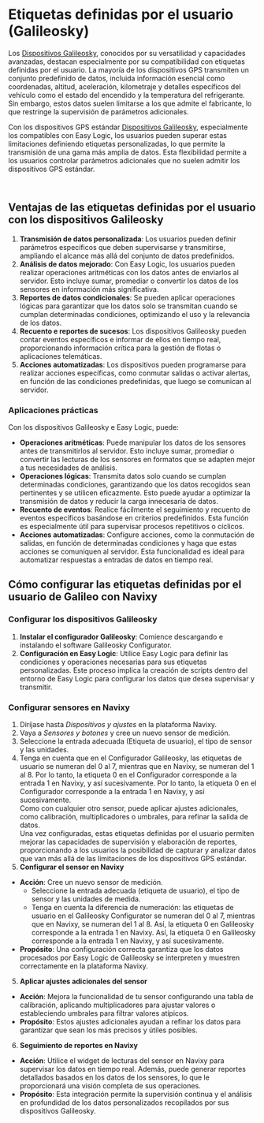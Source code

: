 # Etiquetas definidas por el usuario (Galileosky)

Los [Dispositivos Galileosky](https://www.navixy.com/devices/galileosky/), conocidos por su versatilidad y capacidades avanzadas, destacan especialmente por su compatibilidad con etiquetas definidas por el usuario. La mayoría de los dispositivos GPS transmiten un conjunto predefinido de datos, incluida información esencial como coordenadas, altitud, aceleración, kilometraje y detalles específicos del vehículo como el estado del encendido y la temperatura del refrigerante. Sin embargo, estos datos suelen limitarse a los que admite el fabricante, lo que restringe la supervisión de parámetros adicionales.

Con los dispositivos GPS estándar [Dispositivos Galileosky](https://www.navixy.com/devices/galileosky/), especialmente los compatibles con Easy Logic, los usuarios pueden superar estas limitaciones definiendo etiquetas personalizadas, lo que permite la transmisión de una gama más amplia de datos. Esta flexibilidad permite a los usuarios controlar parámetros adicionales que no suelen admitir los dispositivos GPS estándar.

<figure><img src="https://www.navixy.com/wp-content/uploads/2019/09/configurator_2019-09-28_13-28-39-600x370.png" alt=""><figcaption></figcaption></figure>

<figure><img src="https://www.navixy.com/wp-content/uploads/2019/09/chrome_2019-09-28_13-40-07-600x296.png" alt=""><figcaption></figcaption></figure>

## Ventajas de las etiquetas definidas por el usuario con los dispositivos Galileosky

1. **Transmisión de datos personalizada**: Los usuarios pueden definir parámetros específicos que deben supervisarse y transmitirse, ampliando el alcance más allá del conjunto de datos predefinidos.
2. **Análisis de datos mejorado**: Con Easy Logic, los usuarios pueden realizar operaciones aritméticas con los datos antes de enviarlos al servidor. Esto incluye sumar, promediar o convertir los datos de los sensores en información más significativa.
3. **Reportes de datos condicionales**: Se pueden aplicar operaciones lógicas para garantizar que los datos solo se transmitan cuando se cumplan determinadas condiciones, optimizando el uso y la relevancia de los datos.
4. **Recuento e reportes de sucesos**: Los dispositivos Galileosky pueden contar eventos específicos e informar de ellos en tiempo real, proporcionando información crítica para la gestión de flotas o aplicaciones telemáticas.
5. **Acciones automatizadas**: Los dispositivos pueden programarse para realizar acciones específicas, como conmutar salidas o activar alertas, en función de las condiciones predefinidas, que luego se comunican al servidor.

### Aplicaciones prácticas

Con los dispositivos Galileosky e Easy Logic, puede:

* **Operaciones aritméticas**: Puede manipular los datos de los sensores antes de transmitirlos al servidor. Esto incluye sumar, promediar o convertir las lecturas de los sensores en formatos que se adapten mejor a tus necesidades de análisis.
* **Operaciones lógicas**: Transmita datos solo cuando se cumplan determinadas condiciones, garantizando que los datos recogidos sean pertinentes y se utilicen eficazmente. Esto puede ayudar a optimizar la transmisión de datos y reducir la carga innecesaria de datos.
* **Recuento de eventos**: Realice fácilmente el seguimiento y recuento de eventos específicos basándose en criterios predefinidos. Esta función es especialmente útil para supervisar procesos repetitivos o cíclicos.
* **Acciones automatizadas**: Configure acciones, como la conmutación de salidas, en función de determinadas condiciones y haga que estas acciones se comuniquen al servidor. Esta funcionalidad es ideal para automatizar respuestas a entradas de datos en tiempo real.

## Cómo configurar las etiquetas definidas por el usuario de Galileo con Navixy

### Configurar los dispositivos Galileosky

1. **Instalar el configurador Galileosky**: Comience descargando e instalando el software Galileosky Configurator.
2. **Configuración en Easy Logic**: Utilice Easy Logic para definir las condiciones y operaciones necesarias para sus etiquetas personalizadas. Este proceso implica la creación de scripts dentro del entorno de Easy Logic para configurar los datos que desea supervisar y transmitir.

### Configurar sensores en Navixy

1. Diríjase hasta _Dispositivos y ajustes_ en la plataforma Navixy.
2. Vaya a _Sensores y botones_ y cree un nuevo sensor de medición.
3. Seleccione la entrada adecuada (Etiqueta de usuario), el tipo de sensor y las unidades.
4. Tenga en cuenta que en el Configurador Galileosky, las etiquetas de usuario se numeran del 0 al 7, mientras que en Navixy, se numeran del 1 al 8. Por lo tanto, la etiqueta 0 en el Configurador corresponde a la entrada 1 en Navixy, y así sucesivamente. Por lo tanto, la etiqueta 0 en el Configurador corresponde a la entrada 1 en Navixy, y así sucesivamente.\
   Como con cualquier otro sensor, puede aplicar ajustes adicionales, como calibración, multiplicadores o umbrales, para refinar la salida de datos.\
   Una vez configuradas, estas etiquetas definidas por el usuario permiten mejorar las capacidades de supervisión y elaboración de reportes, proporcionando a los usuarios la posibilidad de capturar y analizar datos que van más allá de las limitaciones de los dispositivos GPS estándar.
5. **Configurar el sensor en Navixy**

* **Acción**: Cree un nuevo sensor de medición.
  * Seleccione la entrada adecuada (etiqueta de usuario), el tipo de sensor y las unidades de medida.
  * Tenga en cuenta la diferencia de numeración: las etiquetas de usuario en el Galileosky Configurator se numeran del 0 al 7, mientras que en Navixy, se numeran del 1 al 8. Así, la etiqueta 0 en Galileosky corresponde a la entrada 1 en Navixy. Así, la etiqueta 0 en Galileosky corresponde a la entrada 1 en Navixy, y así sucesivamente.
* **Propósito**: Una configuración correcta garantiza que los datos procesados por Easy Logic de Galileosky se interpreten y muestren correctamente en la plataforma Navixy.

5. **Aplicar ajustes adicionales del sensor**

* **Acción**: Mejora la funcionalidad de tu sensor configurando una tabla de calibración, aplicando multiplicadores para ajustar valores o estableciendo umbrales para filtrar valores atípicos.
* **Propósito**: Estos ajustes adicionales ayudan a refinar los datos para garantizar que sean los más precisos y útiles posibles.

6. **Seguimiento de reportes en Navixy**

* **Acción**: Utilice el widget de lecturas del sensor en Navixy para supervisar los datos en tiempo real. Además, puede generar reportes detallados basados en los datos de los sensores, lo que le proporcionará una visión completa de sus operaciones.
* **Propósito**: Esta integración permite la supervisión continua y el análisis en profundidad de los datos personalizados recopilados por sus dispositivos Galileosky.
